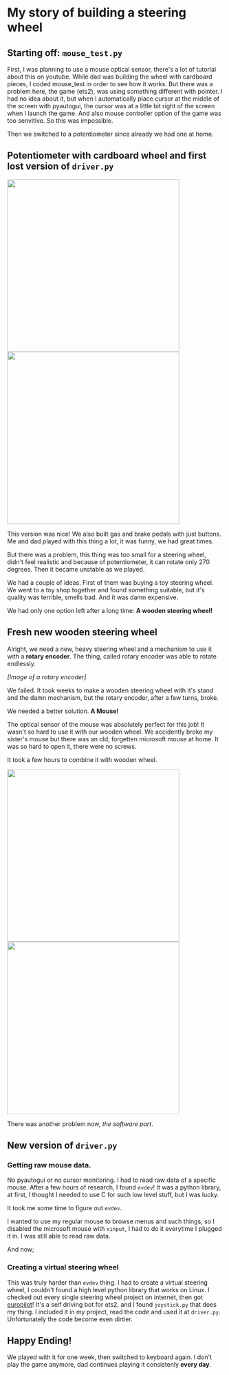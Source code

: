 # My story of building a steering wheel

## Starting off: ``mouse_test.py``

First, I was planning to use a mouse optical sensor, there's a lot of tutorial about this on youtube. While dad was building the wheel
with cardboard pieces, I coded mouse_test in order to see how it works. But there was a problem here, the game (ets2), was using something
different with pointer. I had no idea about it, but when I automatically place cursor at the middle of the screen with pyautogui, the cursor
was at a little bit right of the screen when I launch the game. And also mouse controller option of the game was too senvitive. So this was
impossible.

Then we switched to a potentiometer since already we had one at home.

## Potentiometer with cardboard wheel and first lost version of ``driver.py``

<img src="https://i.imgur.com/UCLFHDY.jpeg" width=400 height=auto></img>
<img src="https://i.imgur.com/fuVOHhL.jpeg" width=400 height=auto></img>


This version was nice! We also built gas and brake pedals with just buttons. Me and dad played with this thing a lot,
it was funny, we had great times.

But there was a problem, this thing was too small for a steering wheel, didn't feel realistic and because of potentiometer,
it can rotate only 270 degrees. Then it became unstable as we played.

We had a couple of ideas. First of them was buying a toy steering wheel. We went to a toy shop together and found something suitable,
but it's quality was terrible, smells bad. And it was damn expensive.

We had only one option left after a long time: **A wooden steering wheel!**

## Fresh new wooden steering wheel

Alright, we need a new, heavy steering wheel and a mechanism to use it
with a **rotary encoder**. The thing, called rotary encoder was able to rotate endlessly.

*[Image of a rotary encoder]*

We failed. It took weeks to make a wooden steering wheel with it's stand and the damn mechanism, but the rotary encoder, after a few turns, broke.

We needed a better solution. **A Mouse!**

The optical sensor of the mouse was absolutely perfect for this job!
It wasn't so hard to use it with our wooden wheel. We accidently broke my sister's mouse but there was an old,
forgetten microsoft mouse at home. It was so hard to open it, there were no screws.

It took a few hours to combine it with wooden wheel.

<img src="https://i.imgur.com/rjDB97C.jpg" width=400 height=auto></img>
<img src="https://i.imgur.com/4p9mgXM.jpg" width=400 height=auto></img>

There was another problem now, *the software part*.

## New version of ``driver.py``

### Getting raw mouse data.

No pyautogui or no cursor monitoring. I had to read raw data of a specific mouse. After a few hours of research, I found ``evdev``!
It was a python library, at first, I thought I needed to use C for such low level stuff, but I was lucky.

It took me some time to figure out ``evdev``.

I wanted to use my regular mouse to browse menus and such things, so I disabled the microsoft mouse with ``xinput``,
I had to do it everytime I plugged it in. I was still able to read raw data.

And now;

### Creating a virtual steering wheel

This was truly harder than ``evdev`` thing. I had to create a virtual steering wheel, I couldn't found a high level python library that
works on Linux. I checked out every single steering wheel project on internet, then got [europilot](https://github.com/marsauto/europilot)!
It's a self driving bot for ets2, and I found ``joystick.py`` that does my thing. I included it in my project, read the code and used it
at ``driver.py``. Unfortunately the code become even dirtier.

## Happy Ending!

We played with it for one week, then switched to keyboard again. I don't play the game anymore, dad continues playing it consistenly **every day**.
